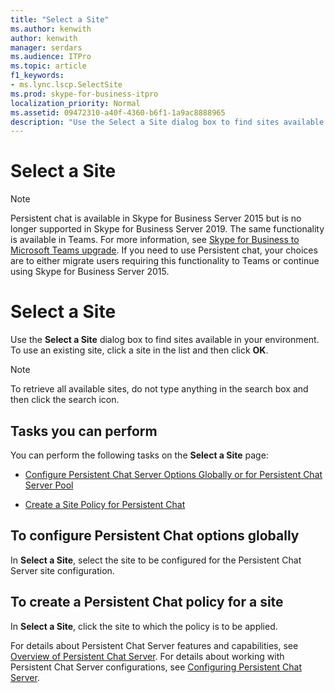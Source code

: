 ```yaml
---
title: "Select a Site"
ms.author: kenwith
author: kenwith
manager: serdars
ms.audience: ITPro
ms.topic: article
f1_keywords:
- ms.lync.lscp.SelectSite
ms.prod: skype-for-business-itpro
localization_priority: Normal
ms.assetid: 09472310-a40f-4360-b6f1-1a9ac8888965
description: "Use the Select a Site dialog box to find sites available in your environment. To use an existing site, click a site in the list and then click OK."
---
```


# Select a Site

> [!NOTE] 
> Persistent chat is available in Skype for Business Server 2015 but is no longer supported in Skype for Business Server 2019. The same functionality is available in Teams. For more information, see [Skype for Business to Microsoft Teams upgrade](https://docs.microsoft.com/MicrosoftTeams/journey-skypeforbusiness-teams). If you need to use Persistent chat, your choices are to either migrate users requiring this functionality to Teams or continue using Skype for Business Server 2015.

# Select a Site
 
Use the **Select a Site** dialog box to find sites available in your environment. To use an existing site, click a site in the list and then click **OK**.
  
> [!NOTE]
> To retrieve all available sites, do not type anything in the search box and then click the search icon. 
  
 
  
## Tasks you can perform

You can perform the following tasks on the **Select a Site** page:
  
- [Configure Persistent Chat Server Options Globally or for Persistent Chat Server Pool](http://technet.microsoft.com/library/1e8d5245-cd58-4aad-9a1c-35b24189bc40.aspx)
    
- [Create a Site Policy for Persistent Chat](http://technet.microsoft.com/library/1327ff5c-b859-4010-a240-e0b2b084b5bd.aspx)
    
  
## To configure Persistent Chat options globally

In **Select a Site**, select the site to be configured for the Persistent Chat Server site configuration.
  
## To create a Persistent Chat policy for a site

In **Select a Site**, click the site to which the policy is to be applied. 
  
For details about Persistent Chat Server features and capabilities, see [Overview of Persistent Chat Server](http://technet.microsoft.com/library/23f7c886-304d-495a-ae70-3cbb44241acd.aspx). For details about working with Persistent Chat Server configurations, see [Configuring Persistent Chat Server](http://technet.microsoft.com/library/d90a4049-b268-4e8e-9f24-0cef08c8d9ed.aspx).

